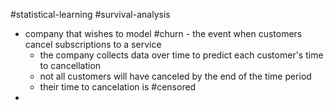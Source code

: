 #statistical-learning #survival-analysis 

- company that wishes to model #churn - the event when customers cancel subscriptions to a service
	- the company collects data over time to predict each customer's time to cancellation
	- not all customers will have canceled by the end of the time period
	- their time to cancelation is #censored 
- 